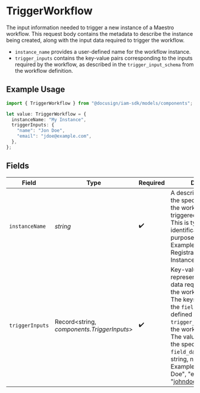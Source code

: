 # TriggerWorkflow

The input information needed to trigger a new instance of a Maestro workflow.
This request body contains the metadata to describe the instance being created,
along with the input data required to trigger the workflow.

- `instance_name` provides a user-defined name for the workflow instance.
- `trigger_inputs` contains the key-value pairs corresponding to the inputs required by the workflow, as described in the `trigger_input_schema` from the workflow definition.


## Example Usage

```typescript
import { TriggerWorkflow } from "@docusign/iam-sdk/models/components";

let value: TriggerWorkflow = {
  instanceName: "My Instance",
  triggerInputs: {
    "name": "Jon Doe",
    "email": "jdoe@example.com",
  },
};
```

## Fields

| Field                                                                                                                                                                                                                                                                                                                                                  | Type                                                                                                                                                                                                                                                                                                                                                   | Required                                                                                                                                                                                                                                                                                                                                               | Description                                                                                                                                                                                                                                                                                                                                            | Example                                                                                                                                                                                                                                                                                                                                                |
| ------------------------------------------------------------------------------------------------------------------------------------------------------------------------------------------------------------------------------------------------------------------------------------------------------------------------------------------------------ | ------------------------------------------------------------------------------------------------------------------------------------------------------------------------------------------------------------------------------------------------------------------------------------------------------------------------------------------------------ | ------------------------------------------------------------------------------------------------------------------------------------------------------------------------------------------------------------------------------------------------------------------------------------------------------------------------------------------------------ | ------------------------------------------------------------------------------------------------------------------------------------------------------------------------------------------------------------------------------------------------------------------------------------------------------------------------------------------------------ | ------------------------------------------------------------------------------------------------------------------------------------------------------------------------------------------------------------------------------------------------------------------------------------------------------------------------------------------------------ |
| `instanceName`                                                                                                                                                                                                                                                                                                                                         | *string*                                                                                                                                                                                                                                                                                                                                               | :heavy_check_mark:                                                                                                                                                                                                                                                                                                                                     | A descriptive name for the specific instance of the workflow being triggered.<br/>This is typically used for identification and tracking purposes.<br/>Example: "User Registration Workflow Instance"<br/>                                                                                                                                             | Sample Workflow Run                                                                                                                                                                                                                                                                                                                                    |
| `triggerInputs`                                                                                                                                                                                                                                                                                                                                        | Record<string, *components.TriggerInputs*>                                                                                                                                                                                                                                                                                                             | :heavy_check_mark:                                                                                                                                                                                                                                                                                                                                     | Key-value pairs representing the input data required to trigger the workflow.<br/>The keys correspond to the `field_name` values defined in the `trigger_input_schema` of the workflow definition.<br/>The values should match the specified `field_data_type` (e.g., string, number, boolean).<br/>Example: {"name": "John Doe", "email": "johndoe@example.com"}<br/> |                                                                                                                                                                                                                                                                                                                                                        |